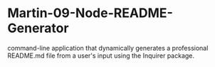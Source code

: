 # Martin-09-Node-README-Generator
command-line application that dynamically generates a professional README.md file from a user's input using the Inquirer package.
